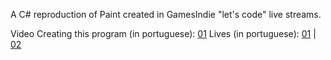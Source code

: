 A C# reproduction of Paint created in GamesIndie "let's code" live streams.

Video Creating this program (in portuguese): [01](https://www.youtube.com/watch?v=T6P8k81lH4M)
Lives (in portuguese): [01](https://www.youtube.com/watch?v=OhyA_H0udPA&list=LLEbEugtl-gIHmFQFmlgNcKQ) | [02](https://www.youtube.com/watch?v=BNhRU6XCXso&list=LLEbEugtl-gIHmFQFmlgNcKQ)